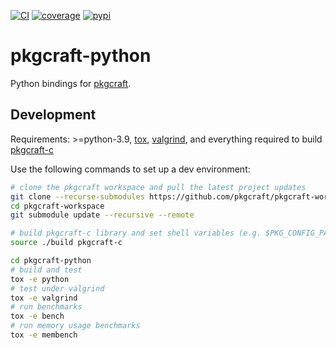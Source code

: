 [![CI](https://github.com/pkgcraft/pkgcraft-python/workflows/CI/badge.svg)](https://github.com/pkgcraft/pkgcraft-python/actions/workflows/ci.yml)
[![coverage](https://codecov.io/gh/pkgcraft/pkgcraft-python/branch/main/graph/badge.svg)](https://codecov.io/gh/pkgcraft/pkgcraft-python)
[![pypi](https://img.shields.io/pypi/v/pkgcraft.svg)](https://pypi.python.org/pypi/pkgcraft)

# pkgcraft-python

Python bindings for [pkgcraft](https://github.com/pkgcraft/pkgcraft).

## Development

Requirements: >=python-3.9, [tox](https://pypi.org/project/tox/),
[valgrind](https://valgrind.org/), and everything required to build
[pkgcraft-c](https://github.com/pkgcraft/pkgcraft-c)

Use the following commands to set up a dev environment:

```bash
# clone the pkgcraft workspace and pull the latest project updates
git clone --recurse-submodules https://github.com/pkgcraft/pkgcraft-workspace.git
cd pkgcraft-workspace
git submodule update --recursive --remote

# build pkgcraft-c library and set shell variables (e.g. $PKG_CONFIG_PATH)
source ./build pkgcraft-c

cd pkgcraft-python
# build and test
tox -e python
# test under valgrind
tox -e valgrind
# run benchmarks
tox -e bench
# run memory usage benchmarks
tox -e membench
```

